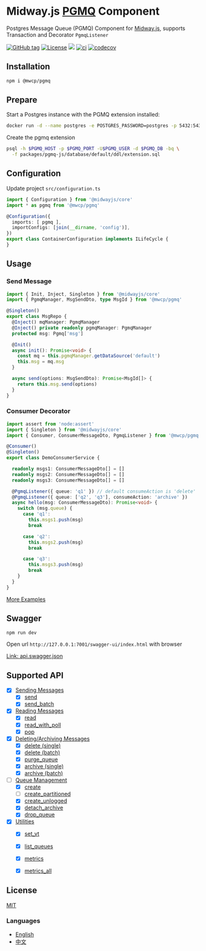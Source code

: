 # Midway.js [PGMQ] Component

Postgres Message Queue (PGMQ) Component for [Midway.js], supports Transaction and Decorator `PgmqListener`


[![GitHub tag](https://img.shields.io/github/tag/waitingsong/pgmq-js.svg)]()
[![License](https://img.shields.io/badge/license-MIT-blue.svg)](https://opensource.org/licenses/MIT)
[![](https://img.shields.io/badge/lang-TypeScript-blue.svg)]()
[![ci](https://github.com/waitingsong/pgmq-js/actions/workflows/nodejs.yml/badge.svg
)](https://github.com/waitingsong/pgmq-js/actions)
[![codecov](https://codecov.io/gh/waitingsong/pgmq-js/graph/badge.svg?token=RSoBwfxEGn)](https://codecov.io/gh/waitingsong/pgmq-js)


## Installation

```sh
npm i @mwcp/pgmq
```

## Prepare

Start a Postgres instance with the PGMQ extension installed:

```sh
docker run -d --name postgres -e POSTGRES_PASSWORD=postgres -p 5432:5432 quay.io/tembo/pg16-pgmq:latest
```

Create the pgmq extension
```sh
psql -h $PGMQ_HOST -p $PGMQ_PORT -U$PGMQ_USER -d $PGMQ_DB -bq \
  -f packages/pgmq-js/database/default/ddl/extension.sql
```


## Configuration

Update project `src/configuration.ts`
```ts
import { Configuration } from '@midwayjs/core'
import * as pgmq from '@mwcp/pgmq'

@Configuration({
  imports: [ pgmq ],
  importConfigs: [join(__dirname, 'config')],
})
export class ContainerConfiguration implements ILifeCycle {
}
```

## Usage

### Send Message
```ts
import { Init, Inject, Singleton } from '@midwayjs/core'
import { PgmqManager, MsgSendDto, type MsgId } from '@mwcp/pgmq'

@Singleton()
export class MsgRepo {
  @Inject() mqManager: PgmqManager
  @Inject() private readonly pgmqManager: PgmqManager
  protected msg: Pgmq['msg']

  @Init()
  async init(): Promise<void> {
    const mq = this.pgmqManager.getDataSource('default')
    this.msg = mq.msg
  }

  async send(options: MsgSendDto): Promise<MsgId[]> {
    return this.msg.send(options)
  }
}

```


### Consumer Decorator

```ts
import assert from 'node:assert'
import { Singleton } from '@midwayjs/core'
import { Consumer, ConsumerMessageDto, PgmqListener } from '@mwcp/pgmq'

@Consumer()
@Singleton()
export class DemoConsumerService {

  readonly msgs1: ConsumerMessageDto[] = []
  readonly msgs2: ConsumerMessageDto[] = []
  readonly msgs3: ConsumerMessageDto[] = []

  @PgmqListener({ queue: 'q1' }) // default consumeAction is 'delete'
  @PgmqListener({ queue: ['q2', 'q3'], consumeAction: 'archive' })
  async hello(msg: ConsumerMessageDto): Promise<void> {
    switch (msg.queue) {
      case 'q1':
        this.msgs1.push(msg)
        break

      case 'q2':
        this.msgs2.push(msg)
        break

      case 'q3':
        this.msgs3.push(msg)
        break
    }
  }
}  
```


[More Examples](https://github.com/waitingsong/pgmq-js/tree/main/packages/mwcp-pgmq-js/test/lib)



## Swagger

```ts
npm run dev
```

Open url `http://127.0.0.1:7001/swagger-ui/index.html` with browser

[Link: api.swagger.json](https://raw.githubusercontent.com/waitingsong/pgmq-js/main/packages/mwcp-pgmq-js/asset/api.swagger.json)


## Supported API

- [x] [Sending Messages](https://tembo-io.github.io/pgmq/api/sql/functions/#sending-messages)
  - [x] [send](https://tembo-io.github.io/pgmq/api/sql/functions/#send)
  - [x] [send_batch](https://tembo-io.github.io/pgmq/api/sql/functions/#send_batch)
- [x] [Reading Messages](https://tembo-io.github.io/pgmq/api/sql/functions/#reading-messages)
  - [x] [read](https://tembo-io.github.io/pgmq/api/sql/functions/#read)
  - [x] [read_with_poll](https://tembo-io.github.io/pgmq/api/sql/functions/#read_with_poll)
  - [x] [pop](https://tembo-io.github.io/pgmq/api/sql/functions/#pop)
- [x] [Deleting/Archiving Messages](https://tembo-io.github.io/pgmq/api/sql/functions/#deletingarchiving-messages)
  - [x] [delete (single)](https://tembo-io.github.io/pgmq/api/sql/functions/#delete-single)
  - [x] [delete (batch)](https://tembo-io.github.io/pgmq/api/sql/functions/#delete-batch)
  - [x] [purge_queue](https://tembo-io.github.io/pgmq/api/sql/functions/#purge_queue)
  - [x] [archive (single)](https://tembo-io.github.io/pgmq/api/sql/functions/#archive-single)
  - [x] [archive (batch)](https://tembo-io.github.io/pgmq/api/sql/functions/#archive-batch)
- [ ] [Queue Management](https://tembo-io.github.io/pgmq/api/sql/functions/#queue-management)
  - [x] [create](https://tembo-io.github.io/pgmq/api/sql/functions/#create)
  - [ ] [create_partitioned](https://tembo-io.github.io/pgmq/api/sql/functions/#create_partitioned)
  - [x] [create_unlogged](https://tembo-io.github.io/pgmq/api/sql/functions/#create_unlogged)
  - [x] [detach_archive](https://tembo-io.github.io/pgmq/api/sql/functions/#detach_archive)
  - [x] [drop_queue](https://tembo-io.github.io/pgmq/api/sql/functions/#drop_queue)
- [x] [Utilities](https://tembo-io.github.io/pgmq/api/sql/functions/#utilities)
  - [x] [set_vt](https://tembo-io.github.io/pgmq/api/sql/functions/#set_vt)
  - [x] [list_queues](https://tembo-io.github.io/pgmq/api/sql/functions/#list_queues)
  - [x] [metrics](https://tembo-io.github.io/pgmq/api/sql/functions/#metrics)
  - [x] [metrics_all](https://tembo-io.github.io/pgmq/api/sql/functions/#metrics_all)


## License
[MIT](LICENSE)

### Languages
- [English](README.md)
- [中文](README.zh-CN.md)

<br>

[`pgmq-js`]: https://github.com/waitingsong/pgmq-js/tree/main/packages/pgmq-js
[main-svg]: https://img.shields.io/npm/v/@waiting/pgmq-js.svg?maxAge=7200
[main-ch]: https://github.com/waitingsong/pgmq-js/tree/main/packages/pgmq-js/CHANGELOG.md


[`@mwcp/pgmq`]: https://github.com/waitingsong/pgmq-js/tree/main/packages/mwcp-pgmq-js
[cli-svg]: https://img.shields.io/npm/v/@mwcp/pgmq.svg?maxAge=7200
[cli-ch]: https://github.com/waitingsong/pgmq-js/tree/main/packages/mwcp-pgmq-js/CHANGELOG.md

[Midway.js]: https://midwayjs.org/
[PGMQ]: https://tembo-io.github.io/pgmq/

